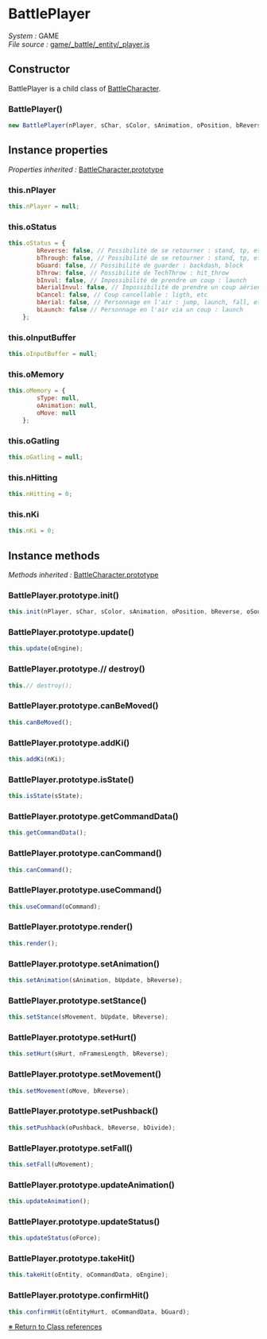 # BattlePlayer


_System :_ GAME  
_File source :_ [game/_battle/_entity/_player.js](https://github.com/de-sign/DBZ-Versus/blob/master/src/assets/js/game/_battle/_entity/_player.js)

## Constructor

BattlePlayer is a child class of [BattleCharacter](BattleCharacter.md).
### BattlePlayer()

```javascript
new BattlePlayer(nPlayer, sChar, sColor, sAnimation, oPosition, bReverse, oSourceBuffer);
```


## Instance properties
_Properties inherited :_ [BattleCharacter.prototype](BattleCharacter.md#instance-properties)

### this.nPlayer

```javascript
this.nPlayer = null;
```

### this.oStatus

```javascript
this.oStatus = {
        bReverse: false, // Possibilité de se retourner : stand, tp, etc
        bThrough: false, // Possibilité de se retourner : stand, tp, etc
        bGuard: false, // Possibilité de guarder : backdash, block
        bThrow: false, // Possibilité de TechThrow : hit_throw
        bInvul: false, // Impossibilité de prendre un coup : launch
        bAerialInvul: false, // Impossibilité de prendre un coup aérien : launcher
        bCancel: false, // Coup cancellable : ligth, etc
        bAerial: false, // Personnage en l'air : jump, launch, fall, etc
        bLaunch: false // Personnage en l'air via un coup : launch
    };
```

### this.oInputBuffer

```javascript
this.oInputBuffer = null;
```

### this.oMemory

```javascript
this.oMemory = {
        sType: null,
        oAnimation: null,
        oMove: null
    };
```

### this.oGatling

```javascript
this.oGatling = null;
```

### this.nHitting

```javascript
this.nHitting = 0;
```

### this.nKi

```javascript
this.nKi = 0;
```


## Instance methods
_Methods inherited :_ [BattleCharacter.prototype](BattleCharacter.md#instance-methods) 

### BattlePlayer.prototype.init()

```javascript
this.init(nPlayer, sChar, sColor, sAnimation, oPosition, bReverse, oSourceBuffer);
```

### BattlePlayer.prototype.update()

```javascript
this.update(oEngine);
```

### BattlePlayer.prototype.// destroy()

```javascript
this.// destroy();
```

### BattlePlayer.prototype.canBeMoved()

```javascript
this.canBeMoved();
```

### BattlePlayer.prototype.addKi()

```javascript
this.addKi(nKi);
```

### BattlePlayer.prototype.isState()

```javascript
this.isState(sState);
```

### BattlePlayer.prototype.getCommandData()

```javascript
this.getCommandData();
```

### BattlePlayer.prototype.canCommand()

```javascript
this.canCommand();
```

### BattlePlayer.prototype.useCommand()

```javascript
this.useCommand(oCommand);
```

### BattlePlayer.prototype.render()

```javascript
this.render();
```

### BattlePlayer.prototype.setAnimation()

```javascript
this.setAnimation(sAnimation, bUpdate, bReverse);
```

### BattlePlayer.prototype.setStance()

```javascript
this.setStance(sMovement, bUpdate, bReverse);
```

### BattlePlayer.prototype.setHurt()

```javascript
this.setHurt(sHurt, nFramesLength, bReverse);
```

### BattlePlayer.prototype.setMovement()

```javascript
this.setMovement(oMove, bReverse);
```

### BattlePlayer.prototype.setPushback()

```javascript
this.setPushback(oPushback, bReverse, bDivide);
```

### BattlePlayer.prototype.setFall()

```javascript
this.setFall(uMovement);
```

### BattlePlayer.prototype.updateAnimation()

```javascript
this.updateAnimation();
```

### BattlePlayer.prototype.updateStatus()

```javascript
this.updateStatus(oForce);
```

### BattlePlayer.prototype.takeHit()

```javascript
this.takeHit(oEntity, oCommandData, oEngine);
```

### BattlePlayer.prototype.confirmHit()

```javascript
this.confirmHit(oEntityHurt, oCommandData, bGuard);
```


<link rel="stylesheet" href="../_doc.css" />

[&#8251; Return to Class references](References.md)